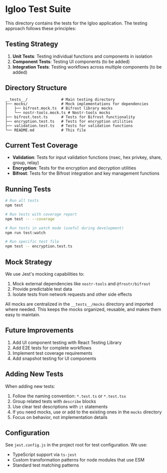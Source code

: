 # Igloo Test Suite

This directory contains the tests for the Igloo application. The testing approach follows these principles:

## Testing Strategy

1. **Unit Tests**: Testing individual functions and components in isolation
2. **Component Tests**: Testing UI components (to be added)
3. **Integration Tests**: Testing workflows across multiple components (to be added)

## Directory Structure

```
__tests__/               # Main testing directory
├── mocks/               # Mock implementations for dependencies
│   ├── bifrost.mock.ts  # Bifrost library mocks
│   └── nostr-tools.mock.ts # Nostr-tools mocks
├── bifrost.test.ts      # Tests for Bifrost functionality
├── encryption.test.ts   # Tests for encryption utilities
├── validation.test.ts   # Tests for validation functions
└── README.md            # This file
```

## Current Test Coverage

- **Validation**: Tests for input validation functions (nsec, hex privkey, share, group, relay)
- **Encryption**: Tests for the encryption and decryption utilities 
- **Bifrost**: Tests for the Bifrost integration and key management functions

## Running Tests

```bash
# Run all tests
npm test

# Run tests with coverage report
npm test -- --coverage

# Run tests in watch mode (useful during development)
npm run test:watch

# Run specific test file
npm test -- encryption.test.ts
```

## Mock Strategy

We use Jest's mocking capabilities to:

1. Mock external dependencies like `nostr-tools` and `@frostr/bifrost`
2. Provide predictable test data 
3. Isolate tests from network requests and other side effects

All mocks are centralized in the `__tests__/mocks` directory and imported where needed. This keeps the mocks organized, reusable, and makes them easy to maintain.

## Future Improvements

1. Add UI component testing with React Testing Library
2. Add E2E tests for complete workflows
3. Implement test coverage requirements
4. Add snapshot testing for UI components

## Adding New Tests

When adding new tests:

1. Follow the naming convention: `*.test.ts` or `*.test.tsx`
2. Group related tests with `describe` blocks
3. Use clear test descriptions with `it` statements
4. If you need mocks, use or add to the existing ones in the `mocks` directory
5. Focus on behavior, not implementation details

## Configuration

See `jest.config.js` in the project root for test configuration. We use:

- TypeScript support via `ts-jest`
- Custom transformation patterns for node modules that use ESM 
- Standard test matching patterns 